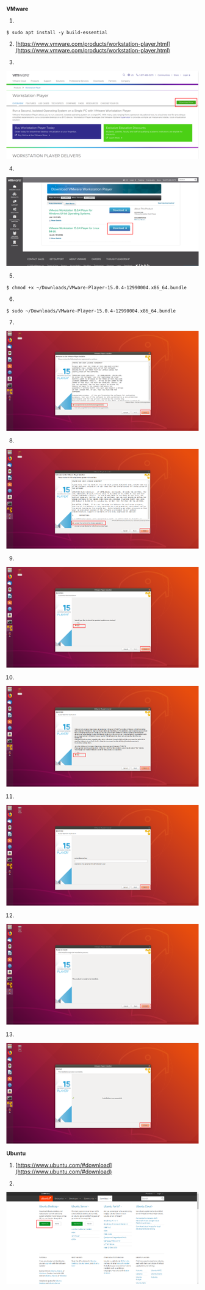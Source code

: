 **VMware**

1.  
  ```
  $ sudo apt install -y build-essential
  ```

2. [https://www.vmware.com/products/workstation-player.html](https://www.vmware.com/products/workstation-player.html)

3.  
![VMware image 1](https://raw.githubusercontent.com/Marian-13/vmware-cordova-android/master/images/vmware_01.png)

4.  
  ![VMware image 2](https://raw.githubusercontent.com/Marian-13/vmware-cordova-android/master/images/vmware_02.png)

5.  
  ```
  $ chmod +x ~/Downloads/VMware-Player-15.0.4-12990004.x86_64.bundle
  ```

6.  
  ```
  $ sudo ~/Downloads/VMware-Player-15.0.4-12990004.x86_64.bundle
  ```

7.  
  ![VMware image 3](https://raw.githubusercontent.com/Marian-13/vmware-cordova-android/master/images/vmware_03.png)

8.  
  ![VMware image 4](https://raw.githubusercontent.com/Marian-13/vmware-cordova-android/master/images/vmware_04.png)

9.  
  ![VMware image 5](https://raw.githubusercontent.com/Marian-13/vmware-cordova-android/master/images/vmware_05.png)

10.  
  ![VMware image 6](https://raw.githubusercontent.com/Marian-13/vmware-cordova-android/master/images/vmware_06.png)

11.  
  ![VMware image 7](https://raw.githubusercontent.com/Marian-13/vmware-cordova-android/master/images/vmware_07.png)

12.  
  ![VMware image 8](https://raw.githubusercontent.com/Marian-13/vmware-cordova-android/master/images/vmware_08.png)

13.  
  ![VMware image 9](https://raw.githubusercontent.com/Marian-13/vmware-cordova-android/master/images/vmware_09.png)


**Ubuntu**

1. [https://www.ubuntu.com/#download](https://www.ubuntu.com/#download)

2.  
  ![Ubuntu image 1](https://raw.githubusercontent.com/Marian-13/vmware-cordova-android/master/images/ubuntu_01.png)
